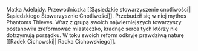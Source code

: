 Matka Adelajdy. Przewodniczka [[Sąsiedzkie stowarzyszenie cnotliwości|| Sąsiedzkiego Stowarzysznie Cnotliwości]]. Przebudził się w niej mythos Phantoms Thieves. Wraz z grupą swoich najwierniejszych towarzyszy postanowiła zreformować miasteczko, kradnąc serca tych którzy nie dotrzymują porządku.  W toku swoich reform odkryje prawdziwą naturę  [[Radek Cichowski|| Radka Cichowskiego]]. 